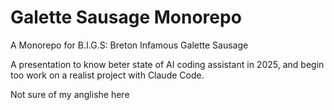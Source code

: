 # Galette Sausage Monorepo

A Monorepo for B.I.G.S: Breton Infamous Galette Sausage  

A presentation to know beter state of AI coding assistant in 2025, and begin too work on a realist project with Claude Code.

Not sure of my anglishe here 


